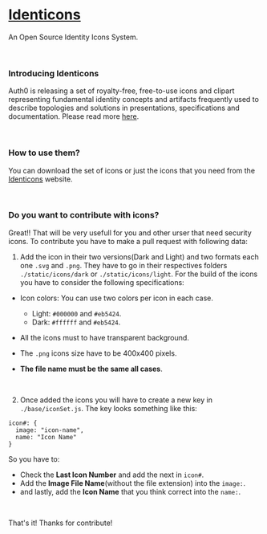 
# [Identicons](https://identiverse.dev/)

An Open Source Identity Icons System.

&nbsp;
&nbsp;

### Introducing Identicons

Auth0 is releasing a set of royalty-free, free-to-use icons and clipart representing fundamental identity concepts and artifacts frequently used to describe topologies and solutions in presentations, specifications and documentation. Please read more [here](https://auth0.com/blog/).

&nbsp;
&nbsp;

### How to use them?

You can download the set of icons or just the icons that you need from the [Identicons](https://identicons.dev) website.

&nbsp;
&nbsp;

### Do you want to contribute with icons?

Great!! That will be very usefull for you and other urser that need security icons.
To contribute you have to make a pull request with following data:

1. Add the icon in their two versions(Dark and Light) and two formats each one `.svg` and `.png`. They have to go in their respectives folders `./static/icons/dark` or `./static/icons/light`. For the build of the icons you have to consider the following specifications:

  - Icon colors:
    You can use two colors per icon in each case.
    - Light: `#000000` and `#eb5424`.
    - Dark: `#ffffff` and `#eb5424`.
  
  - All the icons must to have transparent background.
  - The `.png` icons size have to be 400x400 pixels.
  -  **The file name must be the same all cases**.

&nbsp;
&nbsp;

2. Once added the icons you will have to create a new key in `./base/iconSet.js`.
The key looks something like this:

  ```  
  icon#: {
    image: "icon-name",
    name: "Icon Name"
  }
  ```

  So you have to:
  - Check the **Last Icon Number** and add the next in `icon#`.
  - Add the **Image File Name**(without the file extension) into the `image:`.
  - and lastly, add the **Icon Name** that you think correct into the `name:`.

&nbsp;
&nbsp;

That's it!
Thanks for contribute!